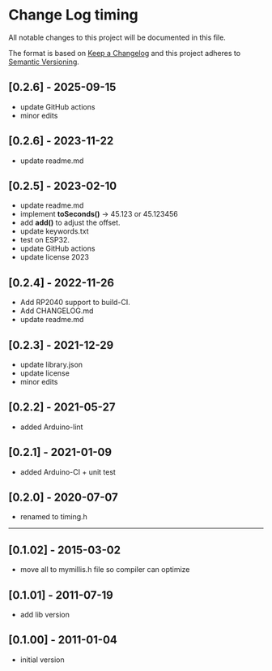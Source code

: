 # Change Log timing

All notable changes to this project will be documented in this file.

The format is based on [Keep a Changelog](http://keepachangelog.com/)
and this project adheres to [Semantic Versioning](http://semver.org/).


## [0.2.6] - 2025-09-15
- update GitHub actions
- minor edits

## [0.2.6] - 2023-11-22
- update readme.md

## [0.2.5] - 2023-02-10
- update readme.md
- implement **toSeconds()** -> 45.123 or 45.123456
- add **add()** to adjust the offset.
- update keywords.txt
- test on ESP32.
- update GitHub actions
- update license 2023

## [0.2.4] - 2022-11-26
- Add RP2040 support to build-CI.
- Add CHANGELOG.md
- update readme.md

## [0.2.3] - 2021-12-29
- update library.json
- update license
- minor edits

## [0.2.2] - 2021-05-27
- added Arduino-lint

## [0.2.1] - 2021-01-09
- added Arduino-CI + unit test

## [0.2.0] - 2020-07-07
- renamed to timing.h

----

## [0.1.02] - 2015-03-02
- move all to mymillis.h file so compiler can optimize

## [0.1.01] - 2011-07-19
- add lib version

## [0.1.00] - 2011-01-04
- initial version
